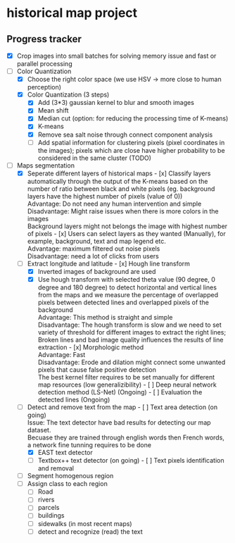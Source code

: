 # historical map project

## Progress tracker
- [x] Crop images into small batches for solving memory issue and fast or parallel processing
- [ ] Color Quantization
  - [x] Choose the right color space (we use HSV -> more close to human perception)
  - [x] Color Quantization (3 steps)
      - [x] Add (3*3) gaussian kernel to blur and smooth images
      - [x] Mean shift
      - [x] Median cut (option: for reducing the processing time of K-means)
      - [x] K-means
      - [x] Remove sea salt noise through connect component analysis
      - [ ] Add spatial information for clustering pixels (pixel coordinates in the images); pixels which are close have higher probability to be considered in the same cluster (TODO)

- [ ] Maps segmentation
    - [x]  Seperate different layers of historical maps
      - [x] Classify layers automatically through the output of the K-means based on the number of ratio between black and white pixels (eg. background layers have the highest number of pixels (value of 0)) <br/>
            Advantage: Do not need any human intervention and simple <br/>
            Disadvantage: Might raise issues when there is more colors in the images <br/>
            Background layers might not belongs the image with highest number of pixels 
      - [x] Users can select layers as they wanted (Manually), for example, background, text and map legend etc. <br/>
            Advantage: maximum filtered out noise pixels <br/>
            Disadvantage: need a lot of clicks from users
    - [ ]  Extract longitude and latitude
      - [x] Hough line transform
        - [x] Inverted images of background are used
        - [x] Use hough transform with selected theta value (90 degree, 0 degree and 180 degree) to detect horizontal and vertical lines from the maps and we measure the percentage of overlapped pixels between detected lines and overlapped pixels of the background<br/>
              Advantage: This method is straight and simple <br/>
              Disadvantage: The hough transform is slow and we need to set variety of threshold for different images to extract the right lines; <br/>
              Broken lines and bad image quality influences the results of line extraction
      - [x] Morphologic method <br/>
            Advantage: Fast<br/>
            Disadvantage: Erode and dilation might connect some unwanted pixels that cause false positive detection <br/>
            The best kernel filter requires to be set manually for different map resources (low generalizibility)
      - [ ] Deep neural network detection method (LS-Net) (Ongoing)
      - [ ] Evaluation the detected lines (Ongoing)
    - [ ]  Detect and remove text from the map 
      - [ ] Text area detection (on going) <br/>
		Issue: The text detector have bad results for detecting our map dataset. <br/>
		Becuase they are trained through english words then French words, a network fine tunning requires to be done
        - [x] EAST text detector
        - [ ] Textbox++ text detector (on going)
      - [ ] Text pixels identification and removal
    - [ ]  Segment homogenous region
    - [ ]  Assign class to each region
        - [ ] Road
        - [ ] rivers
        - [ ] parcels
        - [ ] buildings
        - [ ] sidewalks (in most recent maps)
        - [ ] detect and recognize (read) the text
